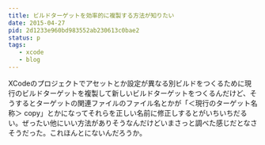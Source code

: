 ```yaml
---
title: ビルドターゲットを効率的に複製する方法が知りたい
date: 2015-04-27
pid: 2d1233e960bd983552ab230613c0bae2
status: p
tags:
   - xcode
   - blog
---
```


XCodeのプロジェクトでアセットとか設定が異なる別ビルドをつくるために現行のビルドターゲットを複製して新しいビルドターゲットをつくるんだけど、そうするとターゲットの関連ファイルのファイル名とかが「＜現行のターゲット名称＞ copy」とかになってそれらを正しい名前に修正しするとがいちいちだるい。ぜったい他にいい方法がありそうなんだけどいまさっと調べた感じだとなさそうだった。これほんとにないんだろうか。
